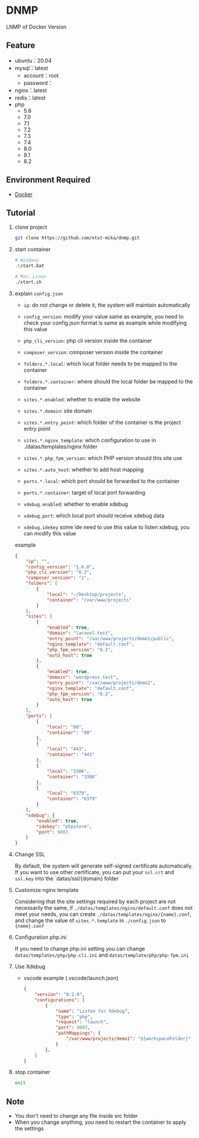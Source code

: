 # DNMP
LNMP of Docker Version

## Feature
- ubuntu：20.04
- mysql：latest
    - account：root
    - password：
- nginx：latest
- redis：latest
- php
    - 5.6
    - 7.0
    - 7.1
    - 7.2
    - 7.3
    - 7.4
    - 8.0
    - 8.1
    - 8.2

## Environment Required
- [Docker](https://www.docker.com/)

## Tutorial
1. clone project
    ```sh
    git clone https://github.com/ntut-mika/dnmp.git
    ```
2. start container
    ```sh
    # Windows
    .\start.bat

    # Mac、Linux
    ./start.sh
    ```
3. explain `config.json`
    - `ip`: do not change or delete it, the system will maintain automatically

    - `config_version`: modify your value same as example, you need to check your config.json format is same as example while modifying this value
    
    - `php_cli_version`: php cli version inside the container
    
    - `composer_version`: composer version inside the container
    
    - `folders.*.local`: which local folder needs to be mapped to the container

    - `folders.*.container`: where should the local folder be mapped to the container

    - `sites.*.enabled`: whether to enable the website
    
    - `sites.*.domain`: site domain

    - `sites.*.entry_point`: which folder of the container is the project entry point

    - `sites.*.nginx_template`: which configuration to use in ./datas/templates/nginx folder
    
    - `sites.*.php_fpm_version`: which PHP version should this site use
    
    - `sites.*.auto_host`: whether to add host mapping

    - `ports.*.local`: which port should be forwarded to the container

    - `ports.*.container`: target of local port forwarding

    - `xdebug.enabled`: whether to enable xdebug

    - `xdebug.port`: which local port should receive xdebug data

    - `xdebug.idekey` some ide need to use this value to listen xdebug, you can modify this value

    example
    ```json
    {
        "ip": "",
        "config_version": "1.6.0",
        "php_cli_version": "8.2",
        "composer_version": "2", 
        "folders": [
            {
                "local": "~/Desktop/projects",
                "container": "/var/www/projects"
            }
        ],
        "sites": [
            {
                "enabled": true,
                "domain": "laravel.test",
                "entry_point": "/var/www/projects/demo1/public",
                "nginx_template": "default.conf",
                "php_fpm_version": "8.2",
                "auto_host": true
            },
            {
                "enabled": true,
                "domain": "wordpress.test",
                "entry_point": "/var/www/projects/demo2",
                "nginx_template": "default.conf",
                "php_fpm_version": "8.2",
                "auto_host": true
            }
        ],
        "ports": [
            {
                "local": "80",
                "container": "80"
            },
            {
                "local": "443",
                "container": "443"
            },
            {
                "local": "3306",
                "container": "3306"
            },
            {
                "local": "6379",
                "container": "6379"
            }
        ],
        "xdebug": {
            "enabled": true,
            "idekey": "phpstorm",
            "port": 9003
        }
    }
    ```
4. Change SSL

    By default, the system will generate self-signed certificate automatically. If you want to use other certificate, you can put your `ssl.crt` and `ssl.key` into the `datas/ssl/{domain} folder

5. Customize nginx template
    
    Considering that the site settings required by each project are not necessarily the same, if `./datas/templates/nginx/default.conf` does not meet your needs, you can create `./datas/templates/nginx/{name}.conf`, and change the value of `sites.*.template` in `./config.json` to `{name}.conf`

6. Configuration php.ini

    If you need to change php.ini setting you can change `datas/templates/php/php-cli.ini` and `datas/template/php/php-fpm.ini`
7. Use Xdebug
    - vscode example (.vscode/launch.json)
        ```json
        {
            "version": "0.2.0",
            "configurations": [
                {
                    "name": "Listen for Xdebug",
                    "type": "php",
                    "request": "launch",
                    "port": 9003,
                    "pathMappings": {
                        "/var/www/projects/demo1": "${workspaceFolder}"
                    }
                },
            ]
        }
        ```
8. stop container
    ```sh
    exit
    ```

## Note
- You don't need to change any file inside src folder
- When you change anything, you need to restart the container to apply the settings
